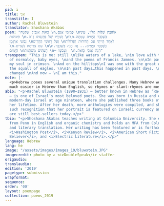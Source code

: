 ```yaml
---
pid: i
title: אני
transtitle: I
author: Rachel Bluwstein
translator: Shoshana Akabas
poem: "כָּזֹאת אָנֹכִי: שְׁקֵטָה \n,כְּמֵימֵי אֲגַם \nאוֹהֶבֶת שַׁלְוַת חֻלִּין, עֵינֵי
  תִינוֹקוֹת \n.וְשִׁירָיו שֶׁל פְרַנְסִיס זַ'ם \n\n.בְּשֶׁכְּבָר הַיָּמִים עָטְתָה
  נַפְשִׁי אַרְגָּמָן \nוְעַל רָאשֵׁי הֶהָרִים \nלְאֶחָד הָיִיתִי עִם הָרוּחוֹת הַגְּדוֹלוֹת
  \n.עִם צְרִיחַת נְשָׁרִים \n\n.בְּשֶׁכְּבָר הַיָּמִים... זֶה הָיָה בְּשֶׁכְּבָר
  הַיָּמִים \nהָעִתִּים מִשְׁתַּנּוֹת \n— וְעַכְשָׁו  \n.הִנֵה אָנֹכִי כָּזֹאת"
transpoem: "This is me: still \nlike waters of a lake, \nin love with the tranquility
  of normalcy, baby eyes, \nand the poems of Francis Jammes. \n\nIn past days, I wrapped
  my soul in crimson. \nAnd on the hilltops\nI was one with the great winds, \nwith
  the squall of eagles. \n\nIn past days…this happened in past days. \nThe moments
  changed \nAnd now — \nI am this."
note: |-
  <p>Hebrew poses several unique translation challenges. Many Hebrew words are rich with biblical context that can be difficult to convey in other languages. For example, argaman is a reddish-purple dye used in biblical times. Because of its use in the temple design, it has a regal connotation that is lost in the translation (“crimson”). The fact that articles, prepositions, conjunctions, and pronouns are often attached to other words in Hebrew allows for concision that is not possible in English (where “and” and “in” are individual words). The final line (three words) of the poem literally translates to “here, I am like this” — but that felt too wordy, so I chose to maintain the simplicity of the original last line instead. Finally, the gendered nature of Hebrew words (with a few set suffixes) makes rhyming
  much easier in Hebrew than English, so rhymes or slant-rhymes are mostly omitted from this translation, since I endeavored to preserve Rachel’s images above all else.</p>
abio: "<p>Rachel Bluwstein (1890–1931) — better known in Hebrew as “Rachel the Poetess”
  — is one of Israel’s most beloved poets. She was born in Russia and emigrated to
  modern-day Israel at age nineteen, where she published three books of poetry in
  her lifetime. After her death, more anthologies were compiled, and she achieved
  such recognition that her portrait is featured on Israeli currency and her books
  are still best-sellers today.</p>"
tbio: "<p>Shoshana Akabas teaches writing at Columbia University. She earned a bachelors
  from Penn in English and organic chemistry and holds an MFA from Columbia in fiction
  and literary translation. Her writing has been featured or is forthcoming in the
  <i>Washington Post</i>, <i>Kenyon Review</i>, <i>American Short Fiction</i>, <i>The
  Believer</i>, and <i>Electric Literature</i>.</p>"
language: Hebrew
lang: he
image: "/assets/images/images_19/bluwstein.JPG"
imagecredit: photo by a <i>DoubleSpeak</i> staffer
origaudio: 
translaudio: 
edition: '2019'
pagetype: submission
wrapformat: 
sequence: 
order: '00'
layout: poempage
collection: poems_2019
---
```


